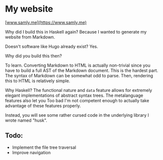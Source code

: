# My website

[www.samly.me](https://www.samly.me)

Why did I build this in Haskell again? Because I wanted to generate my website from Markdown.

Doesn't software like Hugo already exist? Yes.

Why did you build this then?

To learn. Converting Markdown to HTML is actually non-trivial since you have to build a full AST of the Markdown document. This is the hardest part. The syntax of Markdown can be somewhat odd to parse. Then, rendering this to HTML is relatively simple.

Why Haskell? The functional nature and `data` feature allows for extremely elegant implementations of abstract syntax trees. The metalanguage features also let you Too bad I'm not competent enough to actually take advantage of these features properly.

Instead, you will see some rather cursed code in the underlying library I wrote named "husk". 

## Todo:
- Implement the file tree traversal
- Improve navigation